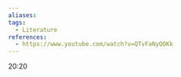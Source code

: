 ```yaml
---
aliases:
tags:
  - Literature 
references:
  - https://www.youtube.com/watch?v=QTvFaNyQOKk
---
```


20:20